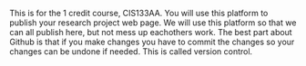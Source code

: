 This is for the 1 credit course, CIS133AA. 
You will use this platform to publish your research project web page. 
We will use this platform so that we can all publish here, but not mess up eachothers work. 
The best part about Github is that if you make changes you have to commit the changes so your changes can be undone if needed.
This is called version control.
